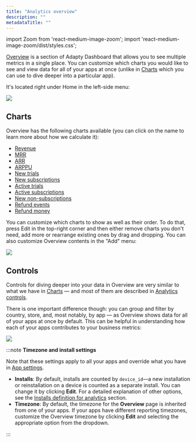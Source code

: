 ```yaml
---
title: "Analytics overview"
description: ""
metadataTitle: ""
---
```


import Zoom from 'react-medium-image-zoom';
import 'react-medium-image-zoom/dist/styles.css';

[Overview](https://app.adapty.io/overview) is a section of Adapty Dashboard that allows you to see multiple metrics in a single place. You can customize which charts you would like to see and view data for all of your apps at once (unlike in [Charts](charts) which you can use to dive deeper into a particular app).

It's located right under Home in the left-side menu:

<Zoom>
  <img src={require('./img/016b5bb-CleanShot_2024-01-22_at_18.38.162x.webp').default}
  style={{
    border: 'none', /* border width and color */
    width: '700px', /* image width */
    display: 'block', /* for alignment */
    margin: '0 auto' /* center alignment */
  }}
/>
</Zoom>

## Charts

Overview has the following charts available (you can click on the name to learn more about how we calculate it):

- [Revenue](revenue)
- [MRR](mrr)
- [ARR](arr)
- [ARPPU](arppu)
- [New trials](new-trials)
- [New subscriptions](reactivated-subscriptions)
- [Active trials](active-trials)
- [Active subscriptions](active-subscriptions)
- [New non-subscriptions](non-subscriptions)
- [Refund events](refund-events)
- [Refund money](refund-money)

You can customize which charts to show as well as their order. To do that, press Edit in the top-right corner and then either remove charts you don't need, add more or rearrange existing ones by drag and dropping. You can also customize Overview contents in the "Add" menu:

<Zoom>
  <img src={require('./img/d6220fa-CleanShot_2024-01-22_at_20.01.05.gif').default}
  style={{
    border: '1px solid #727272', /* border width and color */
    width: '700px', /* image width */
    display: 'block', /* for alignment */
    margin: '0 auto' /* center alignment */
  }}
/>
</Zoom>

## Controls

Controls for diving deeper into your data in Overview are very similar to what we have in [Charts](charts) — and most of them are described in [Analytics controls](controls-filters-grouping-compare-proceeds). 

There is one important difference though: you can group and filter by country, store, and, most notably, by app — as Overview shows data for all of your apps at once by default. This can be helpful in understanding how each of your apps contributes to your business metrics:

<Zoom>
  <img src={require('./img/ae3a913-CleanShot_2024-01-22_at_19.56.302x.webp').default}
  style={{
    border: '1px solid #727272', /* border width and color */
    width: '700px', /* image width */
    display: 'block', /* for alignment */
    margin: '0 auto' /* center alignment */
  }}
/>
</Zoom>

:::note
**Timezone and install settings**

Note that these settings apply to all your apps and override what you have in [App settings](general).

- **Installs**: By default, installs are counted by `device_id`—a new installation or reinstallation on a device is counted as a separate install. You can change it by clicking **Edit**. For a detailed explanation of other options, see the [Installs definition for analytics](general#4-installs-definition-for-analytics) section.
- **Timezone**: By default, the timezone for the **Overview** page is inherited from one of your apps. If your apps have different reporting timezones, customize the Overview timezone by clicking **Edit** and selecting the appropriate option from the dropdown.


:::
